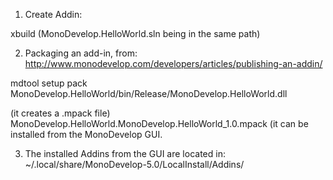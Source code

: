 1. Create Addin:

xbuild (MonoDevelop.HelloWorld.sln being in the same path)


2. Packaging an add-in, from: http://www.monodevelop.com/developers/articles/publishing-an-addin/

mdtool setup pack MonoDevelop.HelloWorld/bin/Release/MonoDevelop.HelloWorld.dll

(it creates a .mpack file) MonoDevelop.HelloWorld.MonoDevelop.HelloWorld_1.0.mpack (it can be installed from the MonoDevelop GUI.


3. The installed Addins from the GUI are located in: ~/.local/share/MonoDevelop-5.0/LocalInstall/Addins/

